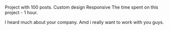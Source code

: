 Project with 100 posts.
Custom design
Responsive
The time spent on this project - 1 hour.

I heard much about your company. Amd i really want to work with you guys. 

